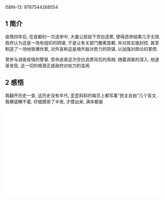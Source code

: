 ISBN-13: 9787544268554

## 1 简介

疫情四年后, 在首都的一次选举中, 大量公民投下空白选票, 使得选举结果几乎无效. 政府认为这是一场有组织的阴谋, 于是让有关部门撤离首都, 并对其实施封控, 甚至制造了一场地铁爆炸案, 对外宣称这是境外敌对势力的阴谋, 以加强对舆论的掌控.

曾参与调查疫情的警督, 受命追查这次空白选票背后的真相. 随着调查的深入, 他逐渐发现, 这一切的根源正是政府对权力的滥用.

## 2 感悟

我翻开历史一查, 这历史没有年代, 歪歪斜斜的每页上都写着“民主自由”几个盲文. 我横竖睡不着, 仔细摸索了半夜, 才摸出来, 满本都是

![白色](./../../../../../../images/%E5%A4%8D%E6%98%8E%E7%97%87%E6%BC%AB%E8%AE%B0/%E7%99%BD%E8%89%B2.png)
